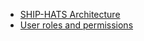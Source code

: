 * [SHIP-HATS Architecture](archi-diagram)
* [User roles and permissions](user-roles-permissions.md)
